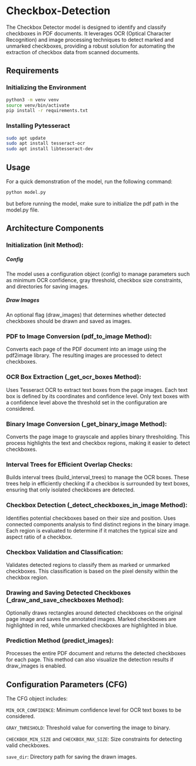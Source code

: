 # Checkbox-Detection
The Checkbox Detector model is designed to identify and classify checkboxes in PDF documents. It leverages OCR (Optical Character Recognition) and image processing techniques to detect marked and unmarked checkboxes, providing a robust solution for automating the extraction of checkbox data from scanned documents.

## Requirements
### Initializing the Environment
```bash
python3 -m venv venv
source venv/bin/activate
pip install -r requirements.txt
```
### Installing Pytesseract
```bash
sudo apt update
sudo apt install tesseract-ocr
sudo apt install libtesseract-dev
```

## Usage
For a quick demonstration of the model, run the following command:
```bash
python model.py
```
but before running the model, make sure to initialize the pdf path in the model.py file.


## Architecture Components
### Initialization (__init__ Method):
##### Config
The model uses a configuration object (config) to manage parameters such as minimum OCR confidence, gray threshold, checkbox size constraints, and directories for saving images.
##### Draw Images
An optional flag (draw_images) that determines whether detected checkboxes should be drawn and saved as images.

### PDF to Image Conversion (pdf_to_image Method):
Converts each page of the PDF document into an image using the pdf2image library. The resulting images are processed to detect checkboxes.

### OCR Box Extraction (_get_ocr_boxes Method):
Uses Tesseract OCR to extract text boxes from the page images. Each text box is defined by its coordinates and confidence level. Only text boxes with a confidence level above the threshold set in the configuration are considered.

### Binary Image Conversion (_get_binary_image Method):
Converts the page image to grayscale and applies binary thresholding. This process highlights the text and checkbox regions, making it easier to detect checkboxes.

### Interval Trees for Efficient Overlap Checks:
Builds interval trees (build_interval_trees) to manage the OCR boxes. These trees help in efficiently checking if a checkbox is surrounded by text boxes, ensuring that only isolated checkboxes are detected.

### Checkbox Detection (_detect_checkboxes_in_image Method):
Identifies potential checkboxes based on their size and position. Uses connected components analysis to find distinct regions in the binary image. Each region is evaluated to determine if it matches the typical size and aspect ratio of a checkbox.

### Checkbox Validation and Classification:
Validates detected regions to classify them as marked or unmarked checkboxes. This classification is based on the pixel density within the checkbox region.

### Drawing and Saving Detected Checkboxes (_draw_and_save_checkboxes Method):
Optionally draws rectangles around detected checkboxes on the original page image and saves the annotated images. Marked checkboxes are highlighted in red, while unmarked checkboxes are highlighted in blue.

### Prediction Method (predict_images):
Processes the entire PDF document and returns the detected checkboxes for each page. This method can also visualize the detection results if draw_images is enabled.

## Configuration Parameters (CFG)
The CFG object includes:

`MIN_OCR_CONFIDENCE`: Minimum confidence level for OCR text boxes to be considered.

`GRAY_THRESHOLD`: Threshold value for converting the image to binary.

`CHECKBOX_MIN_SIZE` and `CHECKBOX_MAX_SIZE`: Size constraints for detecting valid checkboxes.

`save_dir`: Directory path for saving the drawn images.

